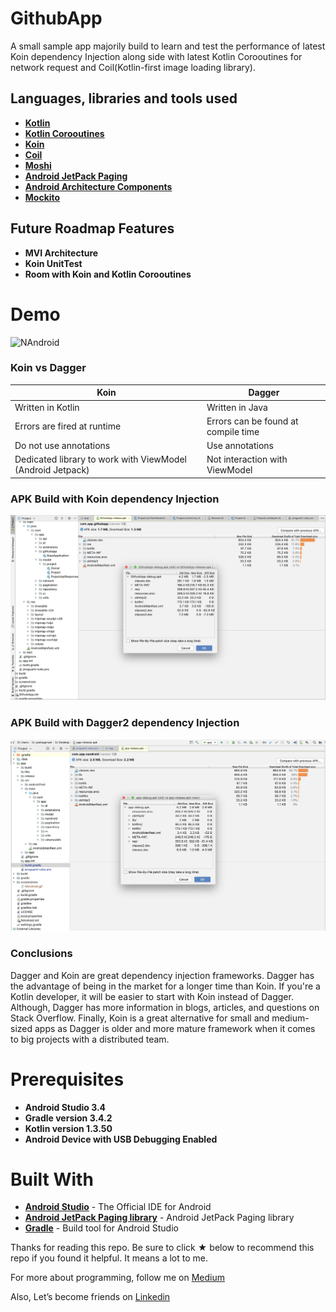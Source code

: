 # GithubApp

A small sample app majorily build to learn and test the performance of latest Koin dependency Injection along side with latest
Kotlin Corooutines for network request and Coil(Kotlin-first image loading library).

## Languages, libraries and tools used

* __[Kotlin](https://developer.android.com/kotlin)__
* __[Kotlin Corooutines](https://kotlinlang.org/docs/reference/coroutines-overview.html)__
* __[Koin](https://github.com/InsertKoinIO/koin)__
* __[Coil](https://coil-kt.github.io/coil/getting_started/)__
* __[Moshi](https://github.com/square/moshi)__
* __[Android JetPack Paging](https://developer.android.com/topic/libraries/architecture/paging)__
* __[Android Architecture Components](https://developer.android.com/topic/libraries/architecture/index.html)__
* __[Mockito](http://site.mockito.org/)__

## Future Roadmap Features

* __MVI Architecture__
* __Koin UnitTest__
* __Room with Koin and Kotlin Corooutines__

# Demo
![NAndroid](screenshots/NAndroid.gif)

### Koin vs Dagger  

Koin  | Dagger
------------- | -------------
Written in Kotlin  | Written in Java
Errors are fired at runtime  | Errors can be found at compile time
Do not use annotations  | Use annotations
Dedicated library to work with ViewModel (Android Jetpack) | Not interaction with ViewModel

### APK Build with Koin dependency Injection

![Apk Analyser](screenshots/Koin_Apk_Analyser.png)

### APK Build with Dagger2 dependency Injection

![Apk Analyser](screenshots/Dagger2_Apk_Analyser.png)

### Conclusions

Dagger and Koin are great dependency injection frameworks. Dagger has the advantage of being in the market for a longer time 
than Koin. If you're a Kotlin developer, it will be easier to start with Koin instead of Dagger. Although, Dagger has more 
information in blogs, articles, and questions on Stack Overflow. Finally, Koin is a great alternative for small and medium-
sized apps as Dagger is older and more mature framework when it comes to big projects with a distributed team.

# Prerequisites
* __Android Studio 3.4__
* __Gradle version 3.4.2__
* __Kotlin version 1.3.50__
* __Android Device with USB Debugging Enabled__

# Built With

* __[Android Studio](https://developer.android.com/studio/index.html)__ - The Official IDE for Android
* __[Android JetPack Paging library](https://developer.android.com/topic/libraries/architecture/paging)__ - Android JetPack Paging library
* __[Gradle](https://gradle.org)__ - Build tool for Android Studio

Thanks for reading this repo. Be sure to click ★ below to recommend this repo if you found it helpful. It means a lot to me.

For more about programming, follow me on [Medium](https://medium.com/@yash786agg)

Also, Let’s become friends on [Linkedin](http://bit.ly/24t4EVI)

